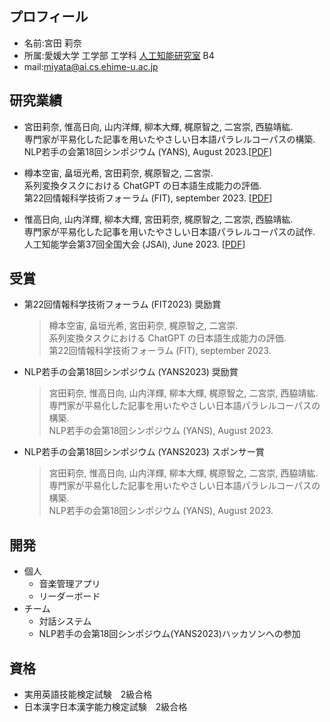 ## プロフィール
- 名前:宮田 莉奈
- 所属:愛媛大学 工学部 工学科 [人工知能研究室](https://sites.google.com/view/ehime-nlp/) B4
- mail:miyata@ai.cs.ehime-u.ac.jp

## 研究業績
- 宮田莉奈, 惟高日向, 山内洋輝, 柳本大輝, 梶原智之, 二宮崇, ⻄脇靖紘. <br>
  専門家が平易化した記事を用いたやさしい日本語パラレルコーパスの構築. <br>
  NLP若手の会第18回シンポジウム (YANS), August 2023.\[[PDF](https://moguranosenshi.sakura.ne.jp/files/yans2023-miyata.pdf)\]

- 樽本空宙, 畠垣光希, 宮田莉奈, 梶原智之, 二宮崇. <br>
  系列変換タスクにおける ChatGPT の日本語生成能力の評価. <br>
  第22回情報科学技術フォーラム (FIT), september 2023. \[[PDF](https://moguranosenshi.sakura.ne.jp/publications/fit2023-tarumoto.pdf)\]
  
- 惟高日向, 山内洋輝, 柳本大輝, 宮田莉奈, 梶原智之, 二宮崇, 西脇靖紘. <br>
  専門家が平易化した記事を用いたやさしい日本語パラレルコーパスの試作. <br>
  人工知能学会第37回全国大会 (JSAI), June 2023. \[[PDF](https://www.jstage.jst.go.jp/article/pjsai/JSAI2023/0/JSAI2023_3Xin414/_article/-char/ja/)\]

## 受賞

- 第22回情報科学技術フォーラム (FIT2023) 奨励賞
  > 樽本空宙, 畠垣光希, 宮田莉奈, 梶原智之, 二宮崇. <br>
  > 系列変換タスクにおける ChatGPT の日本語生成能力の評価. <br>
  > 第22回情報科学技術フォーラム (FIT), september 2023.
  
- NLP若手の会第18回シンポジウム (YANS2023) 奨励賞
  > 宮田莉奈, 惟高日向, 山内洋輝, 柳本大輝, 梶原智之, 二宮崇, ⻄脇靖紘. <br>
  > 専門家が平易化した記事を用いたやさしい日本語パラレルコーパスの構築. <br>
  > NLP若手の会第18回シンポジウム (YANS), August 2023.

- NLP若手の会第18回シンポジウム (YANS2023) スポンサー賞
  > 宮田莉奈, 惟高日向, 山内洋輝, 柳本大輝, 梶原智之, 二宮崇, ⻄脇靖紘. <br>
  > 専門家が平易化した記事を用いたやさしい日本語パラレルコーパスの構築. <br>
  > NLP若手の会第18回シンポジウム (YANS), August 2023.

## 開発
- 個人
  - 音楽管理アプリ
  - リーダーボード
- チーム
  - 対話システム
  - NLP若手の会第18回シンポジウム(YANS2023)ハッカソンへの参加

## 資格
- 実用英語技能検定試験　2級合格
- 日本漢字日本漢字能力検定試験　2級合格
